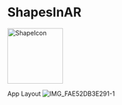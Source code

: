 # ShapesInAR
<img width="125" alt="ShapeIcon" src="https://github.com/QuinnCampfield/ShapesInAR/assets/147885112/26c26e98-8c65-411c-bcd3-2c1bd6aca174">

App Layout
![IMG_FAE52DB3E291-1](https://github.com/QuinnCampfield/ShapesInAR/assets/147885112/2cc25587-d7e6-40ff-a910-e4304b77bf23)
